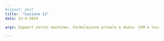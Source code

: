 ```yaml
---
#layout: post
title:  "Lezione 12"
data: 23-4-2019

args: Support vector machines. Formulazione primale e duale. SVM e loss functions: hinge loss.

---
```


